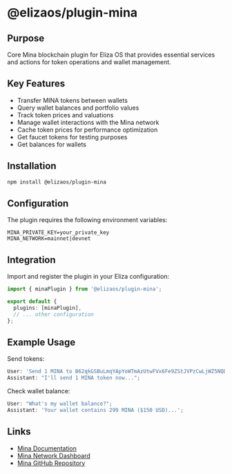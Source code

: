 # @elizaos/plugin-mina

## Purpose

Core Mina blockchain plugin for Eliza OS that provides essential services and actions for token operations and wallet management.

## Key Features

- Transfer MINA tokens between wallets
- Query wallet balances and portfolio values
- Track token prices and valuations
- Manage wallet interactions with the Mina network
- Cache token prices for performance optimization
- Get faucet tokens for testing purposes
- Get balances for wallets

## Installation

```bash
npm install @elizaos/plugin-mina
```

## Configuration

The plugin requires the following environment variables:

```env
MINA_PRIVATE_KEY=your_private_key
MINA_NETWORK=mainnet|devnet
```

## Integration

Import and register the plugin in your Eliza configuration:

```typescript
import { minaPlugin } from '@elizaos/plugin-mina';

export default {
  plugins: [minaPlugin],
  // ... other configuration
};
```

## Example Usage

Send tokens:

```typescript
User: 'Send 1 MINA to B62qkGSBuLmqYApYoWTmAzUtwFVx6Fe9ZStJVPzCwLjWZ5NQDYTiqEU';
Assistant: "I'll send 1 MINA token now...";
```

Check wallet balance:

```typescript
User: "What's my wallet balance?";
Assistant: 'Your wallet contains 299 MINA ($150 USD)...';
```

## Links

- [Mina Documentation](https://docs.minaprotocol.com/)
- [Mina Network Dashboard](https://minascan.io/)
- [Mina GitHub Repository](https://github.com/MinaProtocol/mina)
